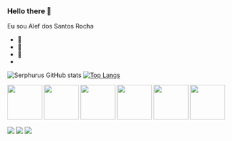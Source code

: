 ### Hello there 👋
Eu sou Alef dos Santos Rocha
- 🔭 
- 🌱 
- 🤝 
- 
![Serphurus GitHub stats](https://github-readme-stats.vercel.app/api?username=serphurus&show_icons=true&theme=dracula)
[![Top Langs](https://github-readme-stats.vercel.app/api/top-langs/?username=serphurus&layout=compact)](https://github.com/anuraghazra/github-readme-stats)

<img 
height="80px" src="https://cdn.jsdelivr.net/gh/devicons/devicon/icons/html5/html5-original.svg" />
<img 
height="80px" src="https://cdn.jsdelivr.net/gh/devicons/devicon/icons/css3/css3-original.svg" />
<img 
height="80px" src="https://cdn.jsdelivr.net/gh/devicons/devicon/icons/bootstrap/bootstrap-original.svg" />
<img 
height="80px" src="https://cdn.jsdelivr.net/gh/devicons/devicon/icons/sass/sass-original.svg" />
<img 
height="80px" src="https://cdn.jsdelivr.net/gh/devicons/devicon/icons/javascript/javascript-original.svg" />
<img 
height="80px" src="https://cdn.jsdelivr.net/gh/devicons/devicon/icons/react/react-original.svg" />

[<img src="https://img.shields.io/badge/linkedin-%230077B5.svg?&style=for-the-badge&logo=linkedin&logoColor=white" />](https://www.linkedin.com/in/Alef/)
<img src="https://img.shields.io/badge/Gmail-D14836?style=for-the-badge&logo=gmail&logoColor=white" />
<img src="https://img.shields.io/badge/WhatsApp-25D366?style=for-the-badge&logo=whatsapp&logoColor=white" />
